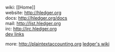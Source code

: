 wiki: [[Home]]  
website: http://hledger.org  
docs: http://hledger.org/docs  
mail: http://list.hledger.org  
irc: http://irc.hledger.org  
[dev links](http://hledger.org/contributing.html#links)  

more:
http://plaintextaccounting.org
[ledger's wiki](https://github.com/ledger/ledger/wiki)